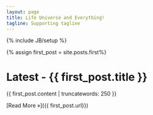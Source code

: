 ```yaml
---
layout: page
title: Life Universe and Everything!
tagline: Supporting tagline
---
```

{% include JB/setup %}

{% assign first_post = site.posts.first%}                                                                                                                                                                  

# Latest - {{ first_post.title }} #

{{ first_post.content | truncatewords: 250 }}

[Read More &raquo;]({{ first_post.url}})


